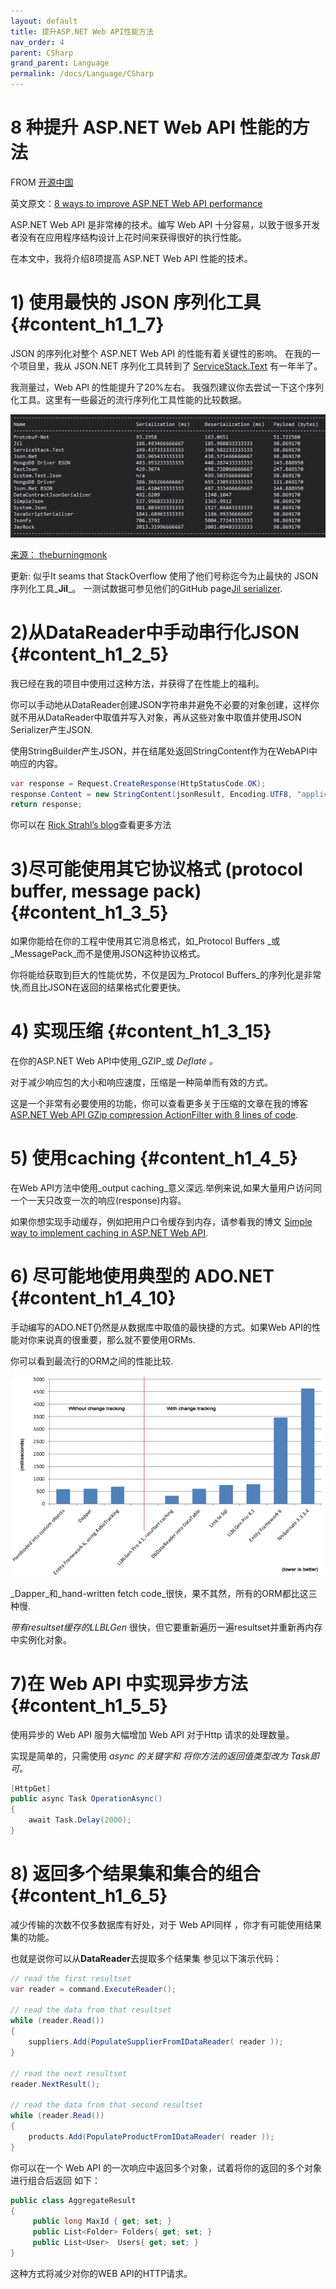 ```yaml
---
layout: default
title: 提升ASP.NET Web API性能方法
nav_order: 4
parent: CSharp
grand_parent: Language
permalink: /docs/Language/CSharp
---
```


# 8 种提升 ASP.NET Web API 性能的方法

FROM [开源中国](https://www.oschina.net/translate/8-ways-improve-asp-net-web-api-performance)

英文原文：[8 ways to improve ASP.NET Web API performance](http://blog.developers.ba/8-ways-improve-asp-net-web-api-performance/)

ASP.NET Web API 是非常棒的技术。编写 Web API 十分容易，以致于很多开发者没有在应用程序结构设计上花时间来获得很好的执行性能。

在本文中，我将介绍8项提高 ASP.NET Web API 性能的技术。

# 1\) 使用最快的 JSON 序列化工具 {#content_h1_1_7}

JSON 的序列化对整个 ASP.NET Web API 的性能有着关键性的影响。 在我的一个项目里，我从 JSON.NET 序列化工具转到了 [ServiceStack.Text](https://servicestack.net/text) 有一年半了。

我测量过，Web API 的性能提升了20%左右。 我强烈建议你去尝试一下这个序列化工具。这里有一些最近的流行序列化工具性能的比较数据。

![/asssets/404.png](/assets/23071618_Ks6a.png)

[来源： theburningmonk](http://theburningmonk.com/2014/06/json-and-binary-serializers-benchmarks-updated/)

更新: 似乎It seams that StackOverflow 使用了他们号称迄今为止最快的 JSON 序列化工具_**Jil**_。 一测试数据可参见他们的GitHub page[Jil serializer](https://github.com/kevin-montrose/Jil).

# 2\)从DataReader中手动串行化JSON {#content_h1_2_5}

我已经在我的项目中使用过这种方法，并获得了在性能上的福利。

你可以手动地从DataReader创建JSON字符串并避免不必要的对象创建，这样你就不用从DataReader中取值并写入对象，再从这些对象中取值并使用JSON Serializer产生JSON.

使用StringBuilder产生JSON，并在结尾处返回StringContent作为在WebAPI中响应的内容。

``` C#
var response = Request.CreateResponse(HttpStatusCode.OK);
response.Content = new StringContent(jsonResult, Encoding.UTF8, "application/json");
return response;
```

你可以在 [Rick Strahl’s blog](http://weblog.west-wind.com/posts/2009/Apr/24/JSON-Serialization-of-a-DataReader)查看更多方法

# 3\)尽可能使用其它协议格式 \(protocol buffer, message pack\) {#content_h1_3_5}

如果你能给在你的工程中使用其它消息格式，如_Protocol Buffers _或_MessagePack_而不是使用JSON这种协议格式。

你将能给获取到巨大的性能优势，不仅是因为_Protocol Buffers_的序列化是非常快,而且比JSON在返回的结果格式化要更快。

# 4\) 实现压缩 {#content_h1_3_15}

在你的ASP.NET Web API中使用_GZIP_或 _Deflate 。_

对于减少响应包的大小和响应速度，压缩是一种简单而有效的方式。

这是一个非常有必要使用的功能，你可以查看更多关于压缩的文章在我的博客 [ASP.NET Web API GZip compression ActionFilter with 8 lines of code](http://blog.developers.ba/asp-net-web-api-gzip-compression-actionfilter/).

# 5\) 使用caching {#content_h1_4_5}

在Web API方法中使用_output caching_意义深远.举例来说,如果大量用户访问同一个一天只改变一次的响应\(response\)内容。

如果你想实现手动缓存，例如把用户口令缓存到内存，请参看我的博文 [Simple way to implement caching in ASP.NET Web API](http://blog.developers.ba/simple-way-implement-caching-asp-net-web-api/).

# 6\) 尽可能地使用典型的 ADO.NET {#content_h1_4_10}

手动编写的ADO.NET仍然是从数据库中取值的最快捷的方式。如果Web API的性能对你来说真的很重要，那么就不要使用ORMs.

你可以看到最流行的ORM之间的性能比较.

![/asssets/404.png](/assets/2018年04月09日14:58:48.png)

_Dapper_和_hand-written fetch code_很快，果不其然，所有的ORM都比这三种慢.

_带有resultset缓存的LLBLGen_ 很快，但它要重新遍历一遍resultset并重新再内存中实例化对象。

# 7\)在 Web API 中实现异步方法 {#content_h1_5_5}

使用异步的 Web API 服务大幅增加 Web API 对于Http 请求的处理数量。

实现是简单的，只需使用 _async  的关键字和 将你方法的返回值类型改为 Task即可。_

``` C#
[HttpGet]  
public async Task OperationAsync()  
{
    await Task.Delay(2000);  
}
```

# 8\) 返回多个结果集和集合的组合 {#content_h1_6_5}

减少传输的次数不仅多数据库有好处，对于 Web API同样 ，你才有可能使用结果集的功能。

也就是说你可以从**DataReader**去提取多个结果集 参见以下演示代码：

``` C#
// read the first resultset
var reader = command.ExecuteReader();

// read the data from that resultset
while (reader.Read())
{
    suppliers.Add(PopulateSupplierFromIDataReader( reader ));
}

// read the next resultset
reader.NextResult();

// read the data from that second resultset
while (reader.Read())
{
    products.Add(PopulateProductFromIDataReader( reader ));
}
```

你可以在一个 Web API 的一次响应中返回多个对象，试着将你的返回的多个对象进行组合后返回 如下：

``` C#
public class AggregateResult
{
     public long MaxId { get; set; }
     public List<Folder> Folders{ get; set; }
     public List<User>  Users{ get; set; }
}
```

这种方式将减少对你的WEB API的HTTP请求。
